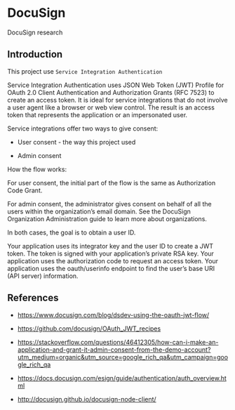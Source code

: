 # DocuSign

DocuSign research

## Introduction

This project use `Service Integration Authentication`

Service Integration Authentication uses JSON Web Token (JWT) Profile for OAuth 2.0 Client Authentication and Authorization Grants (RFC 7523) to create an access token. It is ideal for service integrations that do not involve a user agent like a browser or web view control. The result is an access token that represents the application or an impersonated user.

Service integrations offer two ways to give consent:

- User consent - the way this project used

- Admin consent

How the flow works:

For user consent, the initial part of the flow is the same as Authorization Code Grant.

For admin consent, the administrator gives consent on behalf of all the users within the organization’s email domain. See the DocuSign Organization Administration guide to learn more about organizations.

In both cases, the goal is to obtain a user ID.

Your application uses its integrator key and the user ID to create a JWT token. The token is signed with your application’s private RSA key.
Your application uses the authorization code to request an access token.
Your application uses the oauth/userinfo endpoint to find the user’s base URI (API server) information.

## References

- https://www.docusign.com/blog/dsdev-using-the-oauth-jwt-flow/

- https://github.com/docusign/OAuth_JWT_recipes

- https://stackoverflow.com/questions/46412305/how-can-i-make-an-application-and-grant-it-admin-consent-from-the-demo-account?utm_medium=organic&utm_source=google_rich_qa&utm_campaign=google_rich_qa

- https://docs.docusign.com/esign/guide/authentication/auth_overview.html

- http://docusign.github.io/docusign-node-client/
